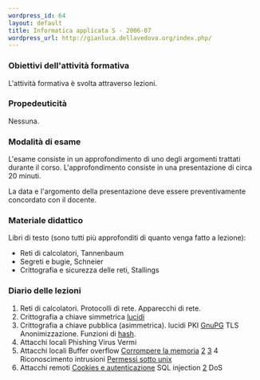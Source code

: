 ```yaml
--- 
wordpress_id: 64
layout: default
title: Informatica applicata S - 2006-07
wordpress_url: http://gianluca.dellavedova.org/index.php/
---
```

<h3>Obiettivi dell&#39;attivit&agrave; formativa</h3>
<p>L&#39;attivit&agrave; formativa &egrave; svolta attraverso lezioni.</p>
<h3>Propedeuticit&agrave;</h3>
<p>Nessuna.</p>
<h3>Modalit&agrave; di esame</h3>
<p>L&#39;esame consiste in un approfondimento di uno degli argomenti trattati durante il corso. L&#39;approfondimento consiste in una presentazione di circa 20 minuti.</p>
<p>La data e l&#39;argomento della presentazione deve essere preventivamente concordato con il docente.</p>
<h3>Materiale didattico</h3>
<p>Libri di testo (sono tutti pi&ugrave; approfonditi di quanto venga fatto a lezione):</p>
<ul>
<li>Reti di calcolatori, Tannenbaum</li>
<li>Segreti e bugie, Schneier</li>
<li>Crittografia e sicurezza delle reti, Stallings</li>
</ul>
<h3>Diario delle lezioni</h3>
<ol>
<li>Reti di calcolatori. Protocolli di rete. Apparecchi di rete.</li>
<li>Crittografia a chiave simmetrica <a href="ftp://ftp.prenhall.com/pub/esm/computer_science.s-041/stallings/Slides/Crypto4e-PPT-slides/">lucidi</a></li>
<li>Crittografia a chiave pubblica (asimmetrica). lucidi PKI <a href="http://www.gnupg.org/index.it.html">GnuPG</a> TLS Anonimizzazione. Funzioni di <a href="http://www.cs.utexas.edu/%7Eshmat/courses/cs378_fall07/02hash.ppt">hash</a>.</li>
<li>Attacchi locali Phishing Virus Vermi</li>
<li>Attacchi locali Buffer overflow <a href="http://www.cs.utexas.edu/%7Eshmat/courses/cs380s_fall08/02memattacks.ppt" title="http://www.cs.utexas.edu/~shmat/courses/cs380s_fall08/02memattacks.ppt">Corrompere la memoria</a> <a href="http://www.cs.utexas.edu/%7Eshmat/courses/cs380s_fall08/03dyndefenses.ppt" title="http://www.cs.utexas.edu/~shmat/courses/cs380s_fall08/03dyndefenses.ppt">2</a> <a href="http://www.cs.utexas.edu/%7Eshmat/courses/cs380s_fall08/03dyndefenses.ppt" title="http://www.cs.utexas.edu/~shmat/courses/cs380s_fall08/03dyndefenses.ppt">3</a> 4 Riconoscimento intrusioni <a href="http://www.cs.utexas.edu/%7Eshmat/courses/cs380s_fall08/09setuid.ppt" title="http://www.cs.utexas.edu/~shmat/courses/cs380s_fall08/09setuid.ppt">Permessi sotto unix</a></li>
<li>Attacchi remoti <a href="http://www.cs.utexas.edu/%7Eshmat/courses/cs378_fall07/04webauth.ppt" title="http://www.cs.utexas.edu/~shmat/courses/cs378_fall07/04webauth.ppt">Cookies e autenticazione</a> SQL injection <a href="http://www.cs.utexas.edu/%7Eshmat/courses/cs380s_fall08/10webappsecurity.ppt" title="http://www.cs.utexas.edu/~shmat/courses/cs380s_fall08/10webappsecurity.ppt">2</a> DoS</li>
</ol>
